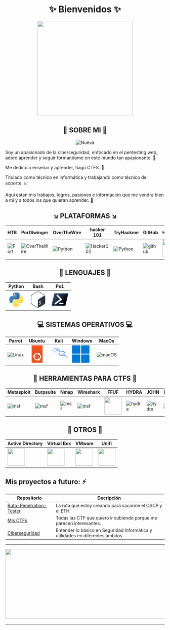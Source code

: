<h1 align="center"> ✨ Bienvenidos ✨</font> </h1>

<p align="center"><img height=300px width=300px src="https://github.com/user-attachments/assets/28eba669-a8dd-418a-bc8d-cc7c8e147edc"></p>

<h2 align="center"> 👯 SOBRE MI 👯 </h2>

<p align="center">
<img src="https://tryhackme-badges.s3.amazonaws.com/SrVerde.png" alt="Nueva" />
</p>

Soy un apasionado de la ciberseguridad, enfocado en el pentesting web, adoro aprender y seguir formandome en este mundo tan apasionante. 🔴

Me dedico a enseñar y aprender, hago CTFS. 🏴

Titulado como técnico en informática y trabajando como técnico de soporte. 📈

Aquí estan mis trabajos, logros, pasiones e información que me vendra bien a mí y a todos los que quieran aprender. 🥇

<h2 align="center"> ↘️ PLATAFORMAS ↘️ </h2>

| HTB | PortSwinger | OverTheWire | hacker 101 | TryHackme | GitHub | HackTricks | 
| -------- | -------- | -------- | -------- | -------- | -------- | --- | 
| <img src="https://github.com/user-attachments/assets/71ab48b1-1ae4-45f9-80f3-d08f37528f88" title="Python"  alt="Port" width="55" height="55"/>  | <img src="https://github.com/D4l1-web/D4l1-web/assets/79869523/bd290350-af83-4a58-98f5-e41fbfda01b7" title="Python"  alt="OverTheWire" width="55" height="55"/> | <img src="https://github.com/D4l1-web/D4l1-web/assets/79869523/4ac1796b-308f-4901-8267-5e5bfb3eb2a6" title="Python"  alt="Python" width="55" height="55"/>  | <img src="https://github.com/user-attachments/assets/67c967a3-a691-4aae-a3b4-30b556c48862" title="Python"  alt="Hacker101" width="55" height="55"/> |  <img src="https://github.com/user-attachments/assets/7db71473-f9db-46e4-986c-b3d49696dd91" title="Truhackme"  alt="Python" width="55" height="55"/>  | <img src="https://github.com/user-attachments/assets/caa233f3-5f53-46fd-894c-cae163d8a871" alt="github" width=55 height=55> | <img src="https://github.com/user-attachments/assets/5bdabb75-d291-41bc-a5f1-c9bb27454a16" width=55 height=55> 

<h2 align="center"> 📖 LENGUAJES 📖 </h2> 

| Python | Bash | Ps1 | 
| -------- | -------- | -------- |
| <img src="https://github.com/devicons/devicon/blob/master/icons/python/python-original.svg" title="Python"  alt="Python" width="55" height="55"/> | <img src="https://github.com/devicons/devicon/blob/master/icons/bash/bash-original.svg" title="Python"  alt="Python" width="55" height="55"/> | <img src="https://github.com/devicons/devicon/blob/master/icons/powershell/powershell-original.svg" title="Python"  alt="Python" width="55" height="55"/> |

<h2 align="center"> 💻 SISTEMAS OPERATIVOS 💻 </h2> 

| Parrot | Ubuntu | Kali | Windows | MacOs | 
| -------- | -------- | -------- | -------- | -------- |
| <img src="https://github.com/user-attachments/assets/eabc6626-ffe3-441a-85a8-977c62c00260" title="Linux"  alt="Linux" width="55" height="55"/> | <img src="https://github.com/devicons/devicon/blob/master/icons/ubuntu/ubuntu-original.svg" title="Ubuntu"  alt="Ubuntu" width="55" height="55"/> | <img src="https://github.com/canaleal/devicon/blob/new-icon-kali-linux/icons/kalilinux/kalilinux-original-wordmark.svg" title="Linux" alt="Linux" width="55" height="55"/> | <img src="https://github.com/devicons/devicon/blob/master/icons/windows11/windows11-original.svg" title="Linux"  alt="Linux" width="55" height="55"/> | <img src="https://github.com/user-attachments/assets/a2ab549e-2485-4f51-959c-dc6c7a0a7815" alt="macOS" width=55 height=55>

<h2 align="center"> 🧰 HERRAMIENTAS PARA CTFS 🧰 </h2>

| Metasploit | Burpsuite | Nmap | Wireshark | FFUF | HYDRA | JOHN | HASHCAT | SqlMap |
| --------- | --------- | --------- | --------- | --------- | --------- | ------ | ---- | --- |
| <img src="https://github.com/user-attachments/assets/20ef25fd-0a81-4102-bb49-8b8ff45ef3e2" alt="msf" width="55" height="55" /> | <img src="https://github.com/user-attachments/assets/b5862014-823b-45cb-9a3a-592475f2f404" alt="msf" width="85" height="55" /> | <img src="https://github.com/D4l1-web/D4l1-web/assets/79869523/b7acdf30-8619-4d19-bfa3-a337c0341eb3" alt="msf" width="55" height="55" /> | <img src="https://github.com/user-attachments/assets/240dfb24-ef2f-4772-af23-ca7ffb77714c" alt="msf" width="55" height="55" /> | <img src="https://github.com/user-attachments/assets/b2c02510-751c-4a08-ad3f-c8cfef0afb1d" width="55" height="55"> | <img src="https://github.com/user-attachments/assets/0f9dfc09-d78d-406f-ad04-81fa45866f93" alt="hydra" width="55" height="55"/> | <img src="https://github.com/user-attachments/assets/b2be2aa2-7e44-4a29-8efd-19ca244b5830" alt="hydra" width="55" height="55"/> | <img src="https://github.com/user-attachments/assets/02e65713-36d5-49d7-8c84-9fda17d925c2" alt="hydra" width="55" height="55"/> | <img src="https://github.com/user-attachments/assets/74a324fd-7fc3-45be-992a-e34ab3c3e074" width=55px height=55px>

<h2 align="center"> 🥇 OTROS 🥇 </h2>

| Active Directory | Virtual Box | VMware | Unifi
| --- | --- | --- | --- |
| <img src="https://github.com/user-attachments/assets/10128a6e-5c06-4b81-a945-8585e41d1538" width=55 height=55> | <img src="https://github.com/user-attachments/assets/1e7536d1-3c67-460f-a29f-c13ad064284b" width=55 height=55> | <img src="https://github.com/user-attachments/assets/72f9cd17-76d4-42da-b1f1-0a21ad6ec263" width=55 height=55> | <img src="https://github.com/user-attachments/assets/c9d08bb6-0338-4dec-9c4c-6943dac6cbab" width=55 height=55>

## Mis proyectos a futuro: ⚡


Repositorio | Decripción
--- | ---
[Ruta-Penetration-Tester](https://github.com/d4l1v3rd3/PenetrationTester-Ruta) | La ruta que estoy creando para sacarme el OSCP y el ETH.
[Mis CTFs](https://github.com/d4l1v3rd3/CTF) | Todas las CTF que quiero ir subiendo porque me parecen interesantes.
[Ciberseguridad](https://github.com/d4l1v3rd3/Ciberseguridad) | Entender lo básico en Seguridad Informática y utilidades en diferentes ámbitos



---
<p align="center">
 <img width="800" height="220" src="https://streak-stats.demolab.com?user=d4l1v3rd3&theme=dark" >
</p>

---



<div id="header" align="center">
  <img src="https://komarev.com/ghpvc/?username=D4l1-web&style=for-the-badge&color=orange" alt=""/>
</div>

